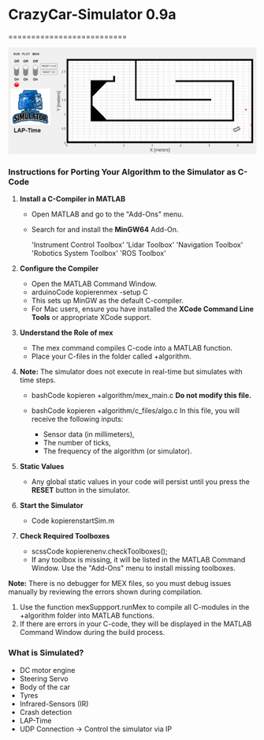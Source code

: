 # CrazyCar-Simulator 0.9a
==========================

![CrazyCar Sim Picture](./+env/CCBild2024.png)

### Instructions for Porting Your Algorithm to the Simulator as C-Code

1.  **Install a C-Compiler in MATLAB**
    
    *   Open MATLAB and go to the "Add-Ons" menu.
    *   Search for and install the **MinGW64** Add-On.

        'Instrument Control Toolbox' 
        'Lidar Toolbox' 
        'Navigation Toolbox' 
        'Robotics System Toolbox' 
        'ROS Toolbox'
        
2.  **Configure the Compiler**
    
    *   Open the MATLAB Command Window.  
    *   arduinoCode kopierenmex -setup C        
    *   This sets up MinGW as the default C-compiler.       
    *   For Mac users, ensure you have installed the **XCode Command Line Tools** or appropriate XCode support.
        
3.  **Understand the Role of mex**
    
    *   The mex command compiles C-code into a MATLAB function.        
    *   Place your C-files in the folder called +algorithm.
        
4.  **Note:** The simulator does not execute in real-time but simulates with time steps.
    
    *   bashCode kopieren +algorithm/mex\_main.c **Do not modify this file.**        
    *   bashCode kopieren +algorithm/c\_files/algo.c In this file, you will receive the following inputs:
        
        *   Sensor data (in millimeters),            
        *   The number of ticks,            
        *   The frequency of the algorithm (or simulator).
            
5.  **Static Values**
    
    *   Any global static values in your code will persist until you press the **RESET** button in the simulator.
        
6.  **Start the Simulator**
    
    *   Code kopierenstartSim.m
        
7.  **Check Required Toolboxes**
    
    *   scssCode kopierenenv.checkToolboxes();        
    *   If any toolbox is missing, it will be listed in the MATLAB Command Window. Use the "Add-Ons" menu to install missing toolboxes.
        

**Note:** There is no debugger for MEX files, so you must debug issues manually by reviewing the errors shown during compilation.

1.  Use the function mexSuppport.runMex to compile all C-modules in the +algorithm folder into MATLAB functions.    
2.  If there are errors in your C-code, they will be displayed in the MATLAB Command Window during the build process.
    

### What is Simulated?

*   DC motor engine    
*   Steering Servo    
*   Body of the car    
*   Tyres    
*   Infrared-Sensors (IR)    
*   Crash detection    
*   LAP-Time    
*   UDP Connection → Control the simulator via IP
